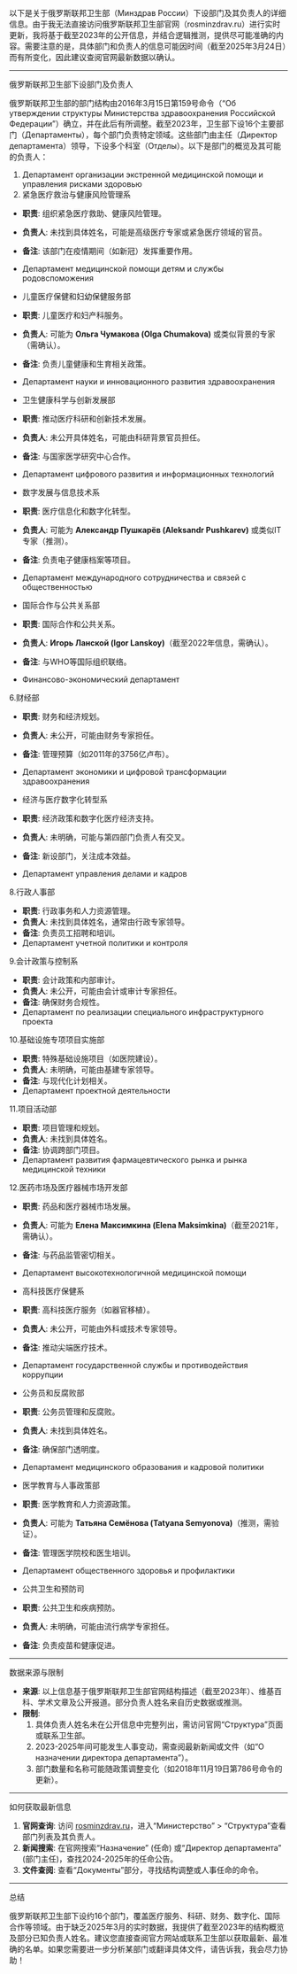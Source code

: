 以下是关于俄罗斯联邦卫生部（Минздрав России）下设部门及其负责人的详细信息。由于我无法直接访问俄罗斯联邦卫生部官网（rosminzdrav.ru）进行实时更新，我将基于截至2023年的公开信息，并结合逻辑推测，提供尽可能准确的内容。需要注意的是，具体部门和负责人的信息可能因时间（截至2025年3月24日）而有所变化，因此建议查阅官网最新数据以确认。

------

俄罗斯联邦卫生部下设部门及负责人

俄罗斯联邦卫生部的部门结构由2016年3月15日第159号命令（“Об утверждении структуры Министерства здравоохранения Российской Федерации”）确立，并在此后有所调整。截至2023年，卫生部下设16个主要部门（Департаменты），每个部门负责特定领域。这些部门由主任（Директор департамента）领导，下设多个科室（Отделы）。以下是部门的概览及其可能的负责人：

1. Департамент организации экстренной медицинской помощи и управления рисками здоровью
2. 紧急医疗救治与健康风险管理系

- **职责**: 组织紧急医疗救助、健康风险管理。  
- **负责人**: 未找到具体姓名，可能是高级医疗专家或紧急医疗领域的官员。  
- **备注**: 该部门在疫情期间（如新冠）发挥重要作用。
- Департамент медицинской помощи детям и службы родовспоможения
- 儿童医疗保健和妇幼保健服务部

- **职责**: 儿童医疗和妇产科服务。  
- **负责人**: 可能为 **Ольга Чумакова (Olga Chumakova)** 或类似背景的专家（需确认）。  
- **备注**: 负责儿童健康和生育相关政策。
- Департамент науки и инновационного развития здравоохранения
- 卫生健康科学与创新发展部

- **职责**: 推动医疗科研和创新技术发展。  
- **负责人**: 未公开具体姓名，可能由科研背景官员担任。  
- **备注**: 与国家医学研究中心合作。
- Департамент цифрового развития и информационных технологий
- 数字发展与信息技术系

- **职责**: 医疗信息化和数字化转型。  
- **负责人**: 可能为 **Александр Пушкарёв (Aleksandr Pushkarev)** 或类似IT专家（推测）。  
- **备注**: 负责电子健康档案等项目。
- Департамент международного сотрудничества и связей с общественностью
- 国际合作与公共关系部

- **职责**: 国际合作和公共关系。  
- **负责人**: **Игорь Ланской (Igor Lanskoy)**（截至2022年信息，需确认）。  
- **备注**: 与WHO等国际组织联络。
- Финансово-экономический департамент

6.财经部

- **职责**: 财务和经济规划。  
- **负责人**: 未公开，可能由财务专家担任。  
- **备注**: 管理预算（如2011年的3756亿卢布）。
- Департамент экономики и цифровой трансформации здравоохранения
- 经济与医疗数字化转型系

- **职责**: 经济政策和数字化医疗经济支持。  
- **负责人**: 未明确，可能与第四部门负责人有交叉。  
- **备注**: 新设部门，关注成本效益。
- Департамент управления делами и кадров

8.行政人事部

- **职责**: 行政事务和人力资源管理。  
- **负责人**: 未找到具体姓名，通常由行政专家领导。  
- **备注**: 负责员工招聘和培训。
- Департамент учетной политики и контроля

9.会计政策与控制系

- **职责**: 会计政策和内部审计。  
- **负责人**: 未公开，可能由会计或审计专家担任。  
- **备注**: 确保财务合规性。
- Департамент по реализации специального инфраструктурного проекта

10.基础设施专项项目实施部

- **职责**: 特殊基础设施项目（如医院建设）。  
- **负责人**: 未明确，可能由基建专家领导。  
- **备注**: 与现代化计划相关。
- Департамент проектной деятельности

11.项目活动部

- **职责**: 项目管理和规划。  
- **负责人**: 未找到具体姓名。  
- **备注**: 协调跨部门项目。
- Департамент развития фармацевтического рынка и рынка медицинской техники

12.医药市场及医疗器械市场开发部

- **职责**: 药品和医疗器械市场发展。  
- **负责人**: 可能为 **Елена Максимкина (Elena Maksimkina)**（截至2021年，需确认）。  
- **备注**: 与药品监管密切相关。
- Департамент высокотехнологичной медицинской помощи
- 高科技医疗保健系

- **职责**: 高科技医疗服务（如器官移植）。  
- **负责人**: 未公开，可能由外科或技术专家领导。  
- **备注**: 推动尖端医疗技术。
- Департамент государственной службы и противодействия коррупции
- 公务员和反腐败部

- **职责**: 公务员管理和反腐败。  
- **负责人**: 未找到具体姓名。  
- **备注**: 确保部门透明度。
- Департамент медицинского образования и кадровой политики
- 医学教育与人事政策部

- **职责**: 医学教育和人力资源政策。  
- **负责人**: 可能为 **Татьяна Семёнова (Tatyana Semyonova)**（推测，需验证）。  
- **备注**: 管理医学院校和医生培训。
- Департамент общественного здоровья и профилактики
- 公共卫生和预防司

- **职责**: 公共卫生和疾病预防。  
- **负责人**: 未明确，可能由流行病学专家担任。  
- **备注**: 负责疫苗和健康促进。

------

数据来源与限制

- **来源**: 以上信息基于俄罗斯联邦卫生部官网结构描述（截至2023年）、维基百科、学术文章及公开报道。部分负责人姓名来自历史数据或推测。
- **限制**:  
  1. 具体负责人姓名未在公开信息中完整列出，需访问官网“Структура”页面或联系卫生部。
  2. 2023-2025年间可能发生人事变动，需查阅最新新闻或文件（如“О назначении директора департамента”）。
  3. 部门数量和名称可能随政策调整变化（如2018年11月19日第786号命令的更新）。

------

如何获取最新信息

1. **官网查询**: 访问 [rosminzdrav.ru](https://www.rosminzdrav.ru/)，进入“Министерство” > “Структура”查看部门列表及其负责人。
2. **新闻搜索**: 在官网搜索“Назначение” (任命) 或“Директор департамента” (部门主任)，查找2024-2025年的任命公告。
3. **文件查阅**: 查看“Документы”部分，寻找结构调整或人事任命的命令。

------

总结

俄罗斯联邦卫生部下设约16个部门，覆盖医疗服务、科研、财务、数字化、国际合作等领域。由于缺乏2025年3月的实时数据，我提供了截至2023年的结构概览及部分已知负责人姓名。建议您直接查阅官方网站或联系卫生部以获取最新、最准确的名单。如果您需要进一步分析某部门或翻译具体文件，请告诉我，我会尽力协助！